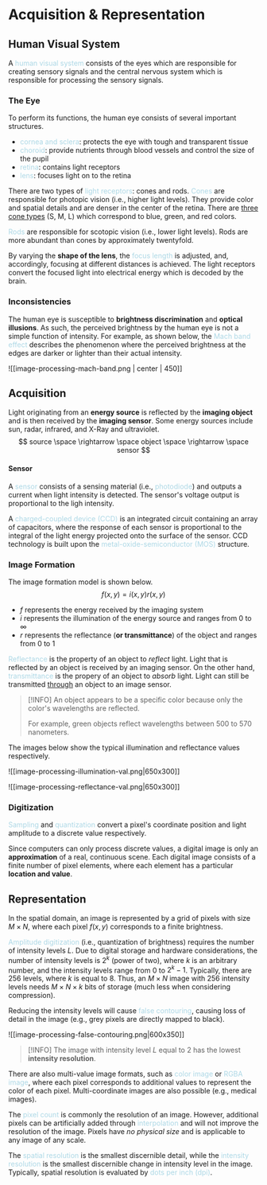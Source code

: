 # Acquisition & Representation

## Human Visual System
A <span style = "color:lightblue">human visual system</span> consists of the eyes which are responsible for creating sensory signals and the central nervous system which is responsible for processing the sensory signals.

### The Eye
To perform its functions, the human eye consists of several important structures.
- <span style = "color:lightblue">cornea and sclera</span>: protects the eye with tough and transparent tissue
- <span style = "color:lightblue">choroid</span>: provide nutrients through blood vessels and control the size of the pupil
- <span style = "color:lightblue">retina</span>: contains light receptors
- <span style = "color:lightblue">lens</span>: focuses light on to the retina

There are two types of <span style = "color:lightblue">light receptors</span>: cones and rods. <span style = "color:lightblue">Cones</span> are responsible for photopic vision (i.e., higher light levels). They provide color and spatial details and are denser in the center of the retina. There are <u>three cone types</u> (S, M, L) which correspond to blue, green, and red colors.

<span style = "color:lightblue">Rods</span> are responsible for scotopic vision (i.e., lower light levels). Rods are more abundant than cones by approximately twentyfold.

By varying the **shape of the lens**, the <span style = "color:lightblue">focus length</span> is adjusted, and, accordingly, focusing at different distances is achieved. The light receptors convert the focused light into electrical energy which is decoded by the brain.

### Inconsistencies
The human eye is susceptible to **brightness discrimination** and **optical illusions**. As such, the perceived brightness by the human eye is not a simple function of intensity. For example, as shown below, the <span style = "color:lightblue">Mach band effect</span> describes the phenomenon where the perceived brightness at the edges are darker or lighter than their actual intensity.

![[image-processing-mach-band.png | center | 450]]

## Acquisition

Light originating from an **energy source** is reflected by the **imaging object** and is then received by the **imaging sensor**. Some energy sources include sun, radar, infrared, and X-Ray and ultraviolet.
$$
source \space \rightarrow \space object \space \rightarrow \space sensor
$$
#### Sensor
A <span style = "color:lightblue">sensor</span> consists of a sensing material (i.e., <span style = "color:lightblue">photodiode</span>) and outputs a current when light intensity is detected. The sensor's voltage output is proportional to the ligh intensity.

A <span style = "color:lightblue">charged-coupled device (CCD)</span> is an integrated circuit containing an array of capacitors, where the response of each sensor is proportional to the integral of the light energy projected onto the surface of the sensor. CCD technology is built upon the <span style = "color:lightblue">metal-oxide-semiconductor (MOS)</span> structure.

### Image Formation

The image formation model is shown below.
$$
f(x,y)=i(x,y)r(x,y)
$$
- $f$ represents the energy received by the imaging system
- $i$ represents the illumination of the energy source and ranges from $0$ to $\infty$
- $r$ represents the reflectance (**or transmittance**) of the object and ranges from $0$ to $1$

<span style = "color:lightblue">Reflectance</span> is the property of an object to *reflect* light. Light that is reflected by an object is received by an imaging sensor. On the other hand, <span style = "color:lightblue">transmittance</span> is the propery of an object to *absorb* light. Light can still be transmitted <u>through</u> an object to an image sensor.

> [!INFO]
> An object appears to be a specific color because only the color's wavelengths are reflected.
> 
> For example, green objects reflect wavelengths between 500 to 570 nanometers.

The images below show the typical illumination and reflectance values respectively.

![[image-processing-illumination-val.png|650x300]]

![[image-processing-reflectance-val.png|650x300]]

### Digitization

<span style = "color:lightblue">Sampling</span> and <span style = "color:lightblue">quantization</span> convert a pixel's coordinate position and light amplitude to a discrete value respectively.

Since computers can only process discrete values, a digital image is only an **approximation** of a real, continuous scene. Each digital image consists of a finite number of pixel elements, where each element has a particular **location and value**.

## Representation

In the spatial domain, an image is represented by a grid of pixels with size $M \times N$, where each pixel $f(x,y)$ corresponds to a finite brightness.

<span style = "color:lightblue">Amplitude digitization</span> (i.e., quantization of brightness) requires the number of intensity levels $L$. Due to digital storage and hardware considerations, the number of intensity levels is $2^{k}$ (power of two), where $k$ is an arbitrary number, and the intensity levels range from $0$ to $2^{k} - 1$. Typically, there are 256 levels, where $k$ is equal to $8$. Thus, an $M \times N$ image with 256 intensity levels needs $M \times N \times k$ bits of storage (much less when considering compression).

Reducing the intensity levels will cause <span style = "color:lightblue">false contouring</span>, causing loss of detail in the image (e.g., grey pixels are directly mapped to black).

![[image-processing-false-contouring.png|600x350]]

> [!INFO]
> The image with intensity level $L$ equal to $2$ has the lowest **intensity resolution**.

There are also multi-value image formats, such as <span style = "color:lightblue">color image</span> or <span style = "color:lightblue">RGBA image</span>, where each pixel corresponds to additional values to represent the color of each pixel. Multi-coordinate images are also possible (e.g., medical images).

The <span style = "color:lightblue">pixel count</span> is commonly the resolution of an image. However, additional pixels can be artificially added through <span style = "color:lightblue">interpolation</span> and will not improve the resolution of the image. Pixels have *no physical size* and is applicable to any image of any scale.

The <span style = "color:lightblue">spatial resolution</span> is the smallest discernible detail, while the <span style = "color:lightblue">intensity resolution</span> is the smallest discernible change in intensity level in the image. Typically, spatial resolution is evaluated by <span style = "color:lightblue">dots per inch (dpi)</span>.